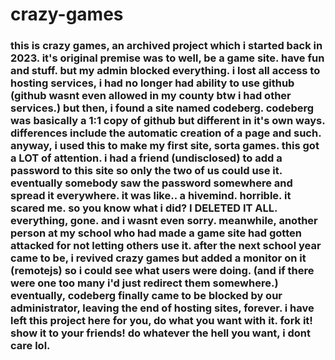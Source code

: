 # crazy-games
### this is crazy games, an archived project which i started back in 2023. it's original premise was to well, be a game site. have fun and stuff. but my admin blocked everything. i lost all access to hosting services, i had no longer had ability to use github (github wasnt even allowed in my county btw i had other services.) but then, i found a site named codeberg. codeberg was basically a 1:1 copy of github but different in it's own ways. differences include the automatic creation of a page and such. anyway, i used this to make my first site, sorta games. this got a LOT of attention. i had a friend (undisclosed) to add a password to this site so only the two of us could use it. eventually somebody saw the password somewhere and spread it everywhere. it was like.. a hivemind. horrible. it scared me. so you know what i did? I DELETED IT ALL. everything, gone. and i wasnt even sorry. meanwhile, another person at my school who had made a game site had gotten attacked for not letting others use it. after the next school year came to be, i revived crazy games but added a monitor on it (remotejs) so i could see what users were doing. (and if there were one too many i'd just redirect them somewhere.) eventually, codeberg finally came to be blocked by our administrator, leaving the end of hosting sites, forever. i have left this project here for you, do what you want with it. fork it! show it to your friends! do whatever the hell you want, i dont care lol.
